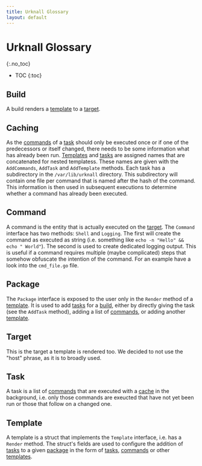 ```yaml
---
title: Urknall Glossary
layout: default
---
```


# Urknall Glossary
{:.no_toc}

* TOC
{:toc}


## Build

A build renders a [template](#template) to a [target](#target).


## Caching

As the [commands](#command) of a [task](#task) should only be executed once or
if one of the predecessors or itself changed, there needs to be some
information what has already been run. [Templates](#template) and
[tasks](#task) are assigned names that are concatenated for nested templatess.
These names are given with the `AddCommands`, `AddTask` and `AddTemplate`
methods. Each task has a subdirectory in the `/var/lib/urknall` directory. This
subdirectory will contain one file per command that is named after the hash of
the command. This information is then used in subsequent executions to
determine whether a command has already been executed.


## Command

A command is the entity that is actually executed on the [target](#target). The
`Command` interface has two methods: `Shell` and `Logging`. The first will
create the command as executed as string (i.e. something like `echo -n "Hello"
&& echo " World"`). The second is used to create dedicated logging output. This
is useful if a command requires multiple (maybe complicated) steps that somehow
obfuscate the intention of the command. For an example have a look into the
`cmd_file.go` file.


## Package

The `Package` interface is exposed to the user only in the `Render` method of
a [template](#template). It is used to add [tasks](#task) for a
[build](#build), either by directly giving the task (see the `AddTask` method),
adding a list of [commands](#command), or adding another [template](#template).


## Target

This is the target a template is rendered too. We decided to not use the "host"
phrase, as it is to broadly used.


## Task

A task is a list of [commands](#command) that are executed with a
[cache](#caching) in the background, i.e. only those commands are exeucted that
have not yet been run or those that follow on a changed one.


## Template

A template is a struct that implements the `Template` interface, i.e. has a
`Render` method. The struct's fields are used to configure the addition of
[tasks](#task) to a given [package](#package) in the form of [tasks](#task),
[commands](#command) or other [templates](#template).
